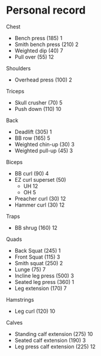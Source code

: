 # Personal record

Chest
- Bench press (185) 1
- Smith bench press (210) 2
- Weighted dip (40) 7
- Pull over (55) 12

Shoulders
- Overhead press (100) 2

Triceps
- Skull crusher (70) 5
- Push down (110) 10

Back
- Deadlift (305) 1
- BB row (165) 5
- Weighted chin-up (30) 3
- Weighted pull-up (45) 3

Biceps
- BB curl (90) 4
- EZ curl superset (50)
  - UH 12
  - OH 5
- Preacher curl (30) 12
- Hammer curl (30) 12

Traps
- BB shrug (160) 12

Quads
- Back Squat (245) 1
- Front Squat (115) 3
- Smith squat (250) 2
- Lunge (75) 7
- Incline leg press (500) 3
- Seated leg press (360) 1
- Leg extension (170) 7

Hamstrings
- Leg curl (120) 10

Calves
- Standing calf extension (275) 10
- Seated calf extension (190) 3
- Leg press calf extension (225) 12